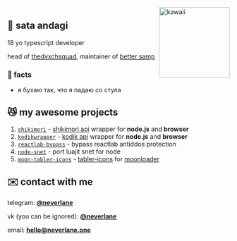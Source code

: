 <img align='right' src='https://i.imgur.com/jJsLJpL.png' alt='kawaii' width='160px'/>

## 👋 sata andagi

18 yo typescript developer

head of [thedvxchsquad](https://github.com/thedvxchsquad), maintainer of [better samp](https://github.com/better-samp) 

### 📃 facts
* я бухаю так, что я падаю со стула

## 😼 my awesome projects

1. [`shikimori`](https://github.com/neverlane/shikimori) - [shikimori api](https://shikimori.one/api/doc) wrapper for **node.js** and **browser**
2. [`kodikwrapper`](https://github.com/thedvxchsquad/kodikwrapper) - [kodik api](https://bd.kodik.biz/api/info) wrapper for **node.js** and **browser**
3. [`reactlab-bypass`](https://github.com/neverlane/reactlab-bypass) - bypass reactlab antiddos protection
4. [`node-snet`](https://github.com/neverlane/node-snet) - port luajit snet for node
5. [`moon-tabler-icons`](https://github.com/neverlane/moon-tabler-icons) - [tabler-icons](https://github.com/tabler/tabler-icons) for [moonloader](https://blast.hk/moonloader)

## ✉️ contact with me

telegram: [**@neverlane**](https://neverlane.t.me/)

vk (you can be ignored): [**@neverlane**](https://vk.com/neverlane)

email: [**hello@neverlane.one**](mailto:hello@neverlane.one)

